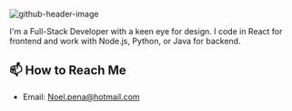 ![github-header-image](https://github.com/noel-pena/noel-pena/assets/127697218/666545b1-24dd-4d51-9d2a-4e06e8036200)

I'm a Full-Stack Developer with a keen eye for design. I code in React for frontend and work with Node.js, Python, or Java for backend.

## 📫 How to Reach Me

- Email: [Noel.pena@hotmail.com](mailto:Noel.pena@hotmail.com)
